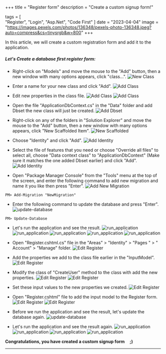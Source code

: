 +++
title = "Register form"
description = "Create a custom signup form!"

tags = [  
    "Register",
    "Login",
    "Asp.Net",
    "Code First"
]
date = "2023-04-04"
image = "https://images.pexels.com/photos/136348/pexels-photo-136348.jpeg?auto=compress&cs=tinysrgb&w=800"
+++


In this article, we will create a custom registration form and add it to the application.


##### Let's Create a database first register form:

- Right-click on "Models" and move the mouse to the "Add" button, then a new window with many options appears, click "class...".
![New Class](/IncubatorBlog.io/images/register/add_new_class.png)

- Enter a name for your new class and click "Add". 
![Add Class](/IncubatorBlog.io/images/register/class_name.png)

- Edit new properties in the class file.
![Add Class](/IncubatorBlog.io/images/register/add_properties1.png)
![Add Class](/IncubatorBlog.io/images/register/add_properties2.png)

- Open the file "ApplicationDbContext.cs" in the "Data" folder and add Dbset the new class will just be created.
![Add Dbset](/IncubatorBlog.io/images/register/add_dbset.png)

- Right-click on any of the folders in "Solution Explorer" and move the mouse to the "Add" button, then a new window with many options appears, click "New Scaffolded Item".
![New Scaffolded](/IncubatorBlog.io/images/register/new_scaffolded.png)

- Choose "Identity" and click "Add".
![Add Identity](/IncubatorBlog.io/images/register/Identity.png)

- Select the file of features that you need or choose "Override all files" to select all, choose "Data context class" to "ApplicationDbContext" (Make sure it matches the one added Dbset earlier) and click "Add". 
![Add Identity](/IncubatorBlog.io/images/register/add_identity.png)

- Open "Package Manager Console" from the "Tools" menu at the top of the screen, and enter the following command to add new migration and name it you like then press "Enter".
![Add New Migration](/IncubatorBlog.io/images/register/add_migration.png)
```
PM> Add-Migration "NewMigration"
```

- Enter the following command to update the database and press "Enter".
![update-database](/IncubatorBlog.io/images/register/update_database.png)
```
PM> Update-Database
```
- Let's run the application and see the result.
![run_application](/IncubatorBlog.io/images/register/run_application-1.png)
![run_application](/IncubatorBlog.io/images/register/run_application-2.png)
![run_application](/IncubatorBlog.io/images/register/run_application-3.png)
![run_application](/IncubatorBlog.io/images/register/rigter_confirmation.png)
![run_application](/IncubatorBlog.io/images/register/confirm_email.png)

- Open "Register.cshtml.cs" file in the "Areas" > "Identity" > "Pages " > " Account" > "Manage" folder.
![Edit Register](/IncubatorBlog.io/images/register/edit_register-1.png)

- Add the properties we add to the class file earlier in the "InputModel".
![Edit Register](/IncubatorBlog.io/images/register/edit_register-2.png)

- Modify the class of "CreateUser" method to the class with add the new properties.
![Edit Register](/IncubatorBlog.io/images/register/edit_register-3.png)
![Edit Register](/IncubatorBlog.io/images/register/edit_register-4.png)

- Set these input values to the new properties we created.
![Edit Register](/IncubatorBlog.io/images/register/edit_register-5.png)

- Open "Register.cshtml" file to add the input model to the Register form.
![Edit Register](/IncubatorBlog.io/images/register/register_form-1.png)
![Edit Register](/IncubatorBlog.io/images/register/register_form-2.png)

- Before we run the application and see the result, let's update the database again.
![update-database](/IncubatorBlog.io/images/register/update_database_.png)

- Let's run the application and see the result again.
![run_application](/IncubatorBlog.io/images/register/run_application-4.png)
![run_application](/IncubatorBlog.io/images/register/run_application-5.png)
![run_application](/IncubatorBlog.io/images/register/rigter_confirmation.png)
![run_application](/IncubatorBlog.io/images/register/confirm_email.png)


**Congratulations, you have created a custom signup form &nbsp; &nbsp;  ;)**

---

